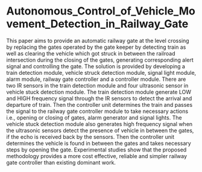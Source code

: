 # Autonomous_Control_of_Vehicle_Movement_Detection_in_Railway_Gate

This paper aims to provide an automatic railway gate at the level crossing by replacing the gates operated by the gate keeper by detecting train as well as clearing the vehicle which got struck in between the railroad intersection during the closing of the gates, generating corresponding alert signal and controlling the gate. The solution is provided by developing a train detection module, vehicle struck detection module, signal light module, alarm module, railway gate controller and a controller module. There are two IR sensors in the train detection module and four ultrasonic sensor in vehicle stuck detection module. The train detection module generate LOW and HIGH frequency signal through the IR sensors to detect the arrival and departure of train. Then the controller unit determines the train and passes the signal to the railway gate controller module to take necessary actions i.e., opening or closing of gates, alarm generator and signal lights. The vehicle stuck detection module also generates high frequency signal when the ultrasonic sensors detect the presence of vehicle in between the gates, if the echo is received back by the sensors. Then the controller unit determines the vehicle is found in between the gates and takes necessary steps by opening the gate. Experimental studies show that the proposed methodology provides a more cost effective, reliable and simpler railway gate controller than existing dominant work.
